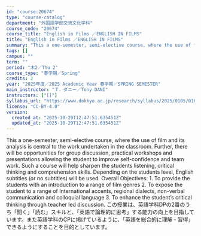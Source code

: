 ```yaml
---
id: "course:20674"
type: "course-catalog"
department: "外国語学部交流文化学科"
course_code: "20674"
course_title: "English in Films ／ENGLISH IN FILMS"
title: "English in Films ／ENGLISH IN FILMS"
summary: "This a one-semester, semi-elective course, where the use of film and its analysis is central to the work undertaken in t…"
tags: []
campus: ""
term: ""
period: "木2／Thu 2"
course_type: "春学期／Spring"
credits: 2
year: "2025年度／2025 Academic Year 春学期／SPRING SEMESTER"
main_instructor: "Ｔ．ダニー／Tony DANI"
instructors: ["[]"]
syllabus_url: "https://www.dokkyo.ac.jp/research/syllabus/2025/0105/0105_20674_ja_JP.html"
license: "CC-BY-4.0"
version:
  created_at: "2025-10-29T12:47:51.635451Z"
  updated_at: "2025-10-29T12:47:51.635451Z"
---
```

This a one-semester, semi-elective course, where the use of film and its analysis is central to the work undertaken in the classroom. Further, there will be opportunities for group discussion, practical workshops and presentations allowing the student to improve self-confidence and team work. Such a course will help sharpen the students listening, critical thinking and comprehension skills. Depending on the students level, English subtitles (or no subtitles) will be used. Overall Objectives: 1. To provide the students with an introduction to a range of film genres 2. To expose the student to a range of International accents, regional dialects, non-verbal communication and colloquial language 3. To enhance the student’s critical thinking through teacher led discussion. この授業は、英語学科DPの2番のうち「聞く」「読む」スキルと、「英語で論理的に思考」する能力の向上を目指しています。また英語学科のCPに掲げているように、「英語を総合的に理解・習得」できるようにすることを目的としています。
